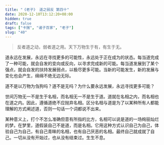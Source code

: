 ```yaml
---
title: "《老子》 道之弱反 第四十"
date: 2020-12-10T13:12:20+08:00
hidden: true
draft: false
tags: ["卡揣", "诸子百家", "老子"]
slug: "40"
---
```


> 反者道之动，弱者道之用。天下万物生于有，有生于无。

道永远在发展，永远在寻找更多的可能性，永远处于正在成为的状态。每当道完成了一种可能，就会自发的变向或反向，以寻求完成新的可能。每当道发展到了某个强点，就会自发的扶持发展弱点，以极尽更多可能。当新的可能发生，新的发展与变化也会产生，绵绵不绝无边无际。

道不是以万物为刍狗吗？道不是无吗？为什么要永远发展，永远寻找更多可能？

世间万物无一不是生于名相，而名相无一不是生于道。道就在名相之内，而名相也在道之内。因此，遵循道绝不应抛弃名相。区分名相与道是为了以某种所有人都能理解的方式阐述道，否则一句话一个词都说不出来。

某种意义上，打个不怎么准确但意有所指的比方，名相可以说是道的一场绚丽灿烂的梦。在梦里，道假装自己不是道，而是名相。它用这种方式认识自己为自己，体验自己为自己，有自己青睐的名相，也有自己厌恶的名相。最终自己就成就了自己。一切从没有开始过，也从没有结束过。生生不息。